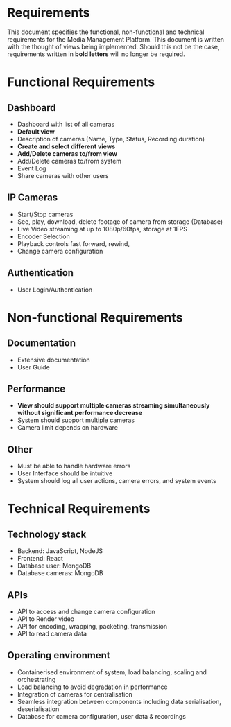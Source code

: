 # Requirements

This document specifies the functional, non-functional and technical requirements for the Media Management Platform. This document is written with the thought of views being implemented. Should this not be the case, requirements written in **bold letters** will no longer be required.

# Functional Requirements

## Dashboard

- Dashboard with list of all cameras
- **Default view**
- Description of cameras (Name, Type, Status, Recording duration)
- **Create and select different views**
- **Add/Delete cameras to/from view**
- Add/Delete cameras to/from system
- Event Log
- Share cameras with other users


## IP Cameras

- Start/Stop cameras
- See, play, download, delete footage of camera from storage (Database)
- Live Video streaming at up to 1080p/60fps, storage at 1FPS
- Encoder Selection
- Playback controls fast forward, rewind, 
- Change camera configuration

## Authentication

- User Login/Authentication

# Non-functional Requirements

## Documentation

- Extensive documentation
- User Guide

## Performance

  - **View should support multiple cameras streaming simultaneously without significant performance decrease**
- System should support multiple cameras
- Camera limit depends on hardware

## Other
- Must be able to handle hardware errors
- User Interface should be intuitive
- System should log all user actions, camera errors, and system events

# Technical Requirements

## Technology stack
- Backend: JavaScript, NodeJS
- Frontend: React
- Database user: MongoDB
- Database cameras: MongoDB

## APIs
- API to access and change camera configuration
- API to Render video
- API for encoding, wrapping, packeting, transmission
- API to read camera data
## Operating environment
- Containerised environment of system, load balancing, scaling and orchestrating
- Load balancing to avoid degradation in performance
- Integration of cameras for centralisation
- Seamless integration between components including data serialisation, deserialisation
- Database for camera configuration, user data & recordings